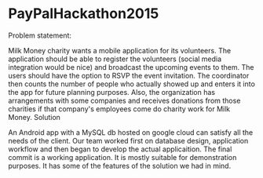 # PayPalHackathon2015
Problem statement:

Milk Money charity wants a mobile application for its volunteers. The application should be able to register the volunteers (social media integration would be nice) and broadcast the upcoming events to them. The users should have the option to RSVP the event invitation. The coordinator then counts the number of people who actually showed up and enters it into the app for future planning purposes. Also, the organization has arrangements with some companies and receives donations from those charities if that company's employees come do charity work for Milk Money.
Solution

An Android app with a MySQL db hosted on google cloud can satisfy all the needs of the client. Our team worked first on database design, application workflow and then began to develop the actual applicaition. The final commit is a working application. It is mostly suitable for demonstration purposes. It has some of the features of the solution we had in mind.
